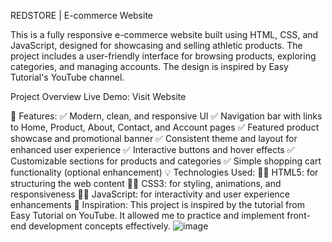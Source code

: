 REDSTORE | E-commerce Website

This is a fully responsive e-commerce website built using HTML, CSS, and JavaScript, designed for showcasing and selling athletic products. The project includes a user-friendly interface for browsing products, exploring categories, and managing accounts. The design is inspired by Easy Tutorial's YouTube channel.

Project Overview
Live Demo: Visit Website

🚀 Features:
 ✅ Modern, clean, and responsive UI
 ✅ Navigation bar with links to Home, Product, About, Contact, and Account pages
 ✅ Featured product showcase and promotional banner
 ✅ Consistent theme and layout for enhanced user experience
 ✅ Interactive buttons and hover effects
 ✅ Customizable sections for products and categories
 ✅ Simple shopping cart functionality (optional enhancement)
💡 Technologies Used:
🧑‍💻 HTML5: for structuring the web content
🧑‍💻 CSS3: for styling, animations, and responsiveness
🧑‍💻 JavaScript: for interactivity and user experience enhancements
💫 Inspiration:
This project is inspired by the tutorial from Easy Tutorial on YouTube. It allowed me to practice and implement front-end development concepts effectively.
![image](https://github.com/user-attachments/assets/e4c4bfcd-5a28-49b9-9e5a-d834cdfd3478)
